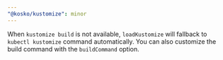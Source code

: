 ```yaml
---
"@kosko/kustomize": minor
---
```


When `kustomize build` is not available, `loadKustomize` will fallback to `kubectl kustomize` command automatically. You can also customize the build command with the `buildCommand` option.
